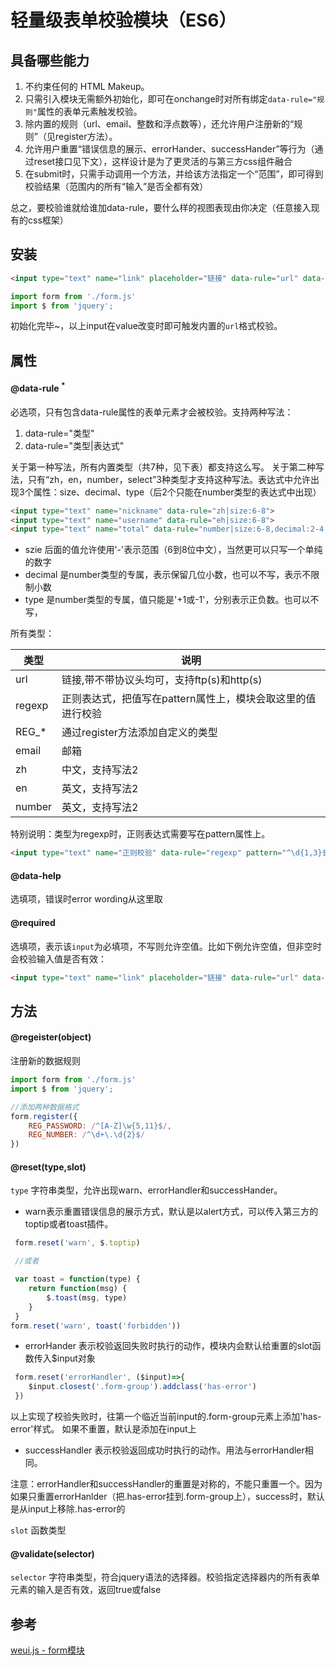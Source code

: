 轻量级表单校验模块（ES6）
====================

## 具备哪些能力  

1. 不约束任何的 HTML Makeup。
2. 只需引入模块无需额外初始化，即可在onchange时对所有绑定`data-rule="规则"`属性的表单元素触发校验。 
3. 除内置的规则（url、email、整数和浮点数等），还允许用户注册新的“规则”（见register方法）。
4. 允许用户重置“错误信息的展示、errorHander、successHander”等行为（通过reset接口见下文），这样设计是为了更灵活的与第三方css组件融合
5. 在submit时，只需手动调用一个方法，并给该方法指定一个“范围”，即可得到校验结果（范围内的所有“输入”是否全都有效）   

总之，要校验谁就给谁加data-rule，要什么样的视图表现由你决定（任意接入现有的css框架）

## 安装

```html
<input type="text" name="link" placeholder="链接" data-rule="url" data-help="不能为空" required>
```

```js
import form from './form.js'
import $ from 'jquery';
```

初始化完毕~，以上input在value改变时即可触发内置的`url`格式校验。

## 属性

#### @data-rule <sup>*</sup>

必选项，只有包含data-rule属性的表单元素才会被校验。支持两种写法：

1. data-rule="类型"    
2. data-rule="类型|表达式"   

关于第一种写法，所有内置类型（共7种，见下表）都支持这么写。
关于第二种写法，只有“zh，en，number，select”3种类型才支持这种写法。表达式中允许出现3个属性：size、decimal、type（后2个只能在number类型的表达式中出现）

```html
<input type="text" name="nickname" data-rule="zh|size:6-8">
<input type="text" name="username" data-rule="eh|size:6-8">       
<input type="text" name="total" data-rule="number|size:6-8,decimal:2-4,type:-1" > 
```

+ szie 后面的值允许使用'-'表示范围（6到8位中文），当然更可以只写一个单纯的数字
+ decimal 是number类型的专属，表示保留几位小数，也可以不写，表示不限制小数
+ type 是number类型的专属，值只能是'+1或-1'，分别表示正负数。也可以不写，

所有类型：

|   类型   | 说明                                                         |
| -------- | ------------------------------------------------------------ |
|   url    | 链接,带不带协议头均可，支持ftp(s)和http(s)                   |
|  regexp  | 正则表达式，把值写在pattern属性上，模块会取这里的值进行校验  |
|  REG_*   | 通过register方法添加自定义的类型                             |
|   email  | 邮箱                                                         |
|   zh     | 中文，支持写法2                                              |
|   en     | 英文，支持写法2                                              |
|  number  | 英文，支持写法2                                              |

特别说明：类型为regexp时，正则表达式需要写在pattern属性上。

```html
<input type="text" name="正则校验" data-rule="regexp" pattern="^\d{1,3}$">
```

#### @data-help

选填项，错误时error wording从这里取

#### @required

选填项，表示该`input`为必填项，不写则允许空值。比如下例允许空值，但非空时会校验输入值是否有效：
    
```html                     
<input type="text" name="link" placeholder="链接" data-rule="url" data-help="不能为空">
```

## 方法

#### @regeister(object) 

注册新的数据规则

```js
import form from './form.js'
import $ from 'jquery';

//添加两种数据格式
form.register({
    REG_PASSWORD: /^[A-Z]\w{5,11}$/,
    REG_NUMBER: /^\d+\.\d{2}$/
})
```

#### @reset(type,slot)

`type` 字符串类型，允许出现warn、errorHandler和successHander。

+ warn表示重置错误信息的展示方式，默认是以alert方式，可以传入第三方的toptip或者toast插件。

```js
 form.reset('warn', $.toptip)

 //或者

 var toast = function(type) {
    return function(msg) {
        $.toast(msg, type)
    }
 }
form.reset('warn', toast('forbidden'))
```

+ errorHander 表示校验返回失败时执行的动作，模块内会默认给重置的slot函数传入$input对象

```js
 form.reset('errorHandler', ($input)=>{
    $input.closest('.form-group').addclass('has-error')
 }) 
```

以上实现了校验失败时，往第一个临近当前input的.form-group元素上添加'has-error'样式。 如果不重置，默认是添加在input上

+ successHandler 表示校验返回成功时执行的动作。用法与errorHandler相同。

注意：errorHandler和successHandler的重置是对称的，不能只重置一个。因为如果只重置errorHanlder（把.has-error挂到.form-group上），success时，默认是从input上移除.has-error的

`slot` 函数类型
  
#### @validate(selector)

`selector` 字符串类型，符合jquery语法的选择器。校验指定选择器内的所有表单元素的输入是否有效，返回true或false

## 参考

[weui.js - form模块](https://github.com/weui/weui.js/blob/master/docs/component/form.md)
